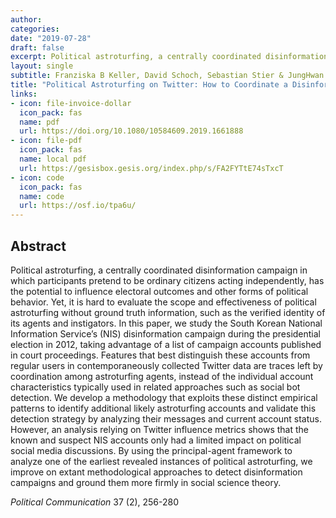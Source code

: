 ```yaml
---
author: 
categories:
date: "2019-07-28"
draft: false
excerpt: Political astroturfing, a centrally coordinated disinformation campaign in which participants pretend to be ordinary citizens acting independently, has the potential to influence electoral outcomes and other forms of political behavior. Yet, it is hard to evaluate the scope and effectiveness of political astroturfing without ground truth information, such as the verified identity of its agents and instigators. In this paper, we study the South Korean National Information Service’s (NIS) disinformation campaign during the presidential election in 2012...
layout: single
subtitle: Franziska B Keller, David Schoch, Sebastian Stier & JungHwan Yang
title: "Political Astroturfing on Twitter: How to Coordinate a Disinformation Campaign"
links:
- icon: file-invoice-dollar
  icon_pack: fas
  name: pdf 
  url: https://doi.org/10.1080/10584609.2019.1661888
- icon: file-pdf
  icon_pack: fas
  name: local pdf
  url: https://gesisbox.gesis.org/index.php/s/FA2FYTtE74sTxcT
- icon: code
  icon_pack: fas
  name: code
  url: https://osf.io/tpa6u/
---
```


## Abstract 
Political astroturfing, a centrally coordinated disinformation campaign in which participants pretend to be ordinary citizens acting independently, has the potential to influence electoral outcomes and other forms of political behavior. Yet, it is hard to evaluate the scope and effectiveness of political astroturfing without ground truth information, such as the verified identity of its agents and instigators. In this paper, we study the South Korean National Information Service’s (NIS) disinformation campaign during the presidential election in 2012, taking advantage of a list of campaign accounts published in court proceedings. Features that best distinguish these accounts from regular users in contemporaneously collected Twitter data are traces left by coordination among astroturfing agents, instead of the individual account characteristics typically used in related approaches such as social bot detection. We develop a methodology that exploits these distinct empirical patterns to identify additional likely astroturfing accounts and validate this detection strategy by analyzing their messages and current account status. However, an analysis relying on Twitter influence metrics shows that the known and suspect NIS accounts only had a limited impact on political social media discussions. By using the principal-agent framework to analyze one of the earliest revealed instances of political astroturfing, we improve on extant methodological approaches to detect disinformation campaigns and ground them more firmly in social science theory.

*Political Communication* 37 (2), 256-280